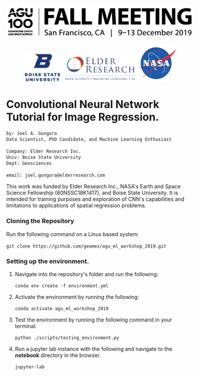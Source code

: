 <div align="center">
    <img src="./figures/agu_banner.png" width="600"> <br> <br>
    <img src="./figures/bsu.png" width="100">
    <img src="./figures/eri.png" width="200"> 
    <img src="./figures/nasa.png" width="100"> 
</div>

# Convolutional Neural Network Tutorial for Image Regression.

    by: Joel A. Gongora
    Data Scientist, PhD Candidate, and Machine Learning Enthusiast
    
    Company: Elder Research Inc.
    Univ: Boise State University
    Dept: Geosciences
    
    email: joel.gongora@elderresearch.com

This work was funded by Elder Research Inc., NASA's Earth and
Space Science Fellowship (80NSSC18K1417), and Boise State
University. It is intended for training purposes and exploration
of CNN's capabilities and limitations to applications of spatial
regression problems.

### Cloning the Repository

Run the following command on a Linux based system:

`git clone https://github.com/geomex/agu_ml_workshop_2019.git`

### Setting up the environment. 

1. Navigate into the repository's folder and run the following:
    ```
    conda env create -f environment.yml
    ```
2. Activate the environment by running the following:
    ```
    conda activate agu_ml_workshop_2019
    ```
3. Test the environment by running the following command in your terminal:
   ```
   python ./scripts/testing_environment.py
   ```
4. Run a jupyter lab instance with the following and navigate to the **notebook**
   directory in the browser. 
    ```
    jupyter-lab
    ```
